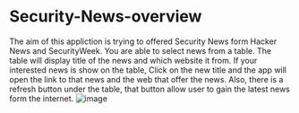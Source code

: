 # Security-News-overview

The aim of this appliction is trying to offered Security News form Hacker News and SecurityWeek. 
You are able to select news from a table. The table will display title of the news and which website it from.
If your interested news is show on the table, Click on the new title and the app will open the link to that 
news and the web that offer the news.
Also, there is a refresh button under the table, that button allow user to gain the latest news form the internet.
![image](https://user-images.githubusercontent.com/12170722/185501235-af2fd873-4530-4fda-9246-50dd5f23b14e.png)
